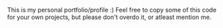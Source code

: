 This is my personal portfolio/profile :)
Feel free to copy some of this code for your own projects, but please don't overdo it, or atleast mention me.

